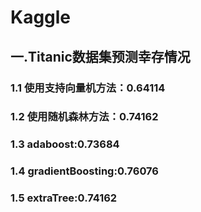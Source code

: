 # Kaggle
##  一.Titanic数据集预测幸存情况
### 1.1 使用支持向量机方法：0.64114
### 1.2 使用随机森林方法：0.74162
### 1.3 adaboost:0.73684
### 1.4 gradientBoosting:0.76076
### 1.5 extraTree:0.74162

